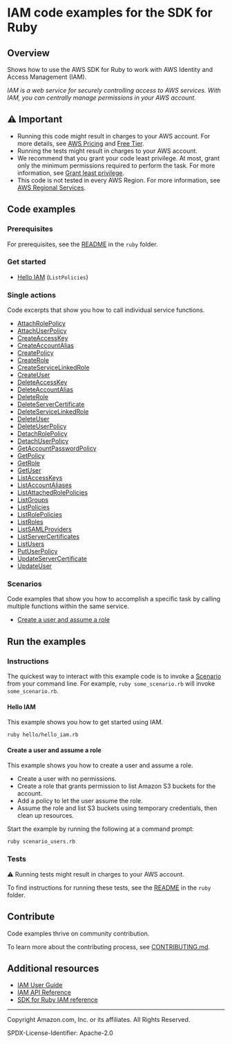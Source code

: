 # IAM code examples for the SDK for Ruby

## Overview

Shows how to use the AWS SDK for Ruby to work with AWS Identity and Access Management (IAM).

<!--custom.overview.start-->
<!--custom.overview.end-->

_IAM is a web service for securely controlling access to AWS services. With IAM, you can centrally manage permissions in your AWS account._

## ⚠ Important

* Running this code might result in charges to your AWS account. For more details, see [AWS Pricing](https://aws.amazon.com/pricing/) and [Free Tier](https://aws.amazon.com/free/).
* Running the tests might result in charges to your AWS account.
* We recommend that you grant your code least privilege. At most, grant only the minimum permissions required to perform the task. For more information, see [Grant least privilege](https://docs.aws.amazon.com/IAM/latest/UserGuide/best-practices.html#grant-least-privilege).
* This code is not tested in every AWS Region. For more information, see [AWS Regional Services](https://aws.amazon.com/about-aws/global-infrastructure/regional-product-services).

<!--custom.important.start-->
<!--custom.important.end-->

## Code examples

### Prerequisites

For prerequisites, see the [README](../../README.md#Prerequisites) in the `ruby` folder.


<!--custom.prerequisites.start-->
<!--custom.prerequisites.end-->

### Get started

- [Hello IAM](hello/hello_iam.rb#L4) (`ListPolicies`)


### Single actions

Code excerpts that show you how to call individual service functions.

- [AttachRolePolicy](attach_role_policy.rb#L6)
- [AttachUserPolicy](attach_user_policy.rb#L39)
- [CreateAccessKey](manage_access_keys.rb#L6)
- [CreateAccountAlias](manage_account_aliases.rb#L6)
- [CreatePolicy](attach_role_policy.rb#L6)
- [CreateRole](manage_roles.rb#L63)
- [CreateServiceLinkedRole](manage_roles.rb#L91)
- [CreateUser](manage_users.rb#L18)
- [DeleteAccessKey](manage_access_keys.rb#L6)
- [DeleteAccountAlias](manage_account_aliases.rb#L6)
- [DeleteRole](manage_roles.rb#L111)
- [DeleteServerCertificate](manage_server_certificates.rb#L6)
- [DeleteServiceLinkedRole](manage_roles.rb#L143)
- [DeleteUser](manage_users.rb#L134)
- [DeleteUserPolicy](manage_users.rb#L134)
- [DetachRolePolicy](attach_role_policy.rb#L6)
- [DetachUserPolicy](attach_user_policy.rb#L57)
- [GetAccountPasswordPolicy](get_account_password_policy.rb#L6)
- [GetPolicy](attach_role_policy.rb#L34)
- [GetRole](manage_roles.rb#L44)
- [GetUser](manage_users.rb#L43)
- [ListAccessKeys](manage_access_keys.rb#L6)
- [ListAccountAliases](manage_account_aliases.rb#L6)
- [ListAttachedRolePolicies](attach_role_policy.rb#L6)
- [ListGroups](list_groups.rb#L6)
- [ListPolicies](attach_role_policy.rb#L6)
- [ListRolePolicies](attach_role_policy.rb#L68)
- [ListRoles](manage_roles.rb#L18)
- [ListSAMLProviders](list_saml_providers.rb#L7)
- [ListServerCertificates](manage_server_certificates.rb#L6)
- [ListUsers](manage_users.rb#L60)
- [PutUserPolicy](attach_user_policy.rb#L17)
- [UpdateServerCertificate](manage_server_certificates.rb#L6)
- [UpdateUser](manage_users.rb#L78)

### Scenarios

Code examples that show you how to accomplish a specific task by calling multiple
functions within the same service.

- [Create a user and assume a role](scenario_users.rb)


<!--custom.examples.start-->
<!--custom.examples.end-->

## Run the examples

### Instructions


<!--custom.instructions.start-->
The quickest way to interact with this example code is to invoke a [Scenario](#Scenarios) from your command line. For example, `ruby some_scenario.rb` will invoke `some_scenario.rb`.
<!--custom.instructions.end-->

#### Hello IAM

This example shows you how to get started using IAM.

```
ruby hello/hello_iam.rb
```


#### Create a user and assume a role

This example shows you how to create a user and assume a role. 

- Create a user with no permissions.
- Create a role that grants permission to list Amazon S3 buckets for the account.
- Add a policy to let the user assume the role.
- Assume the role and list S3 buckets using temporary credentials, then clean up resources.

<!--custom.scenario_prereqs.iam_Scenario_CreateUserAssumeRole.start-->
<!--custom.scenario_prereqs.iam_Scenario_CreateUserAssumeRole.end-->

Start the example by running the following at a command prompt:

```
ruby scenario_users.rb
```

<!--custom.scenarios.iam_Scenario_CreateUserAssumeRole.start-->
<!--custom.scenarios.iam_Scenario_CreateUserAssumeRole.end-->

### Tests

⚠ Running tests might result in charges to your AWS account.


To find instructions for running these tests, see the [README](../../README.md#Tests)
in the `ruby` folder.



<!--custom.tests.start-->

## Contribute
Code examples thrive on community contribution.

To learn more about the contributing process, see [CONTRIBUTING.md](../../../CONTRIBUTING.md).
<!--custom.tests.end-->

## Additional resources

- [IAM User Guide](https://docs.aws.amazon.com/IAM/latest/UserGuide/introduction.html)
- [IAM API Reference](https://docs.aws.amazon.com/IAM/latest/APIReference/welcome.html)
- [SDK for Ruby IAM reference](https://docs.aws.amazon.com/sdk-for-ruby/v3/api/Aws/Iam.html)

<!--custom.resources.start-->
<!--custom.resources.end-->

---

Copyright Amazon.com, Inc. or its affiliates. All Rights Reserved.

SPDX-License-Identifier: Apache-2.0